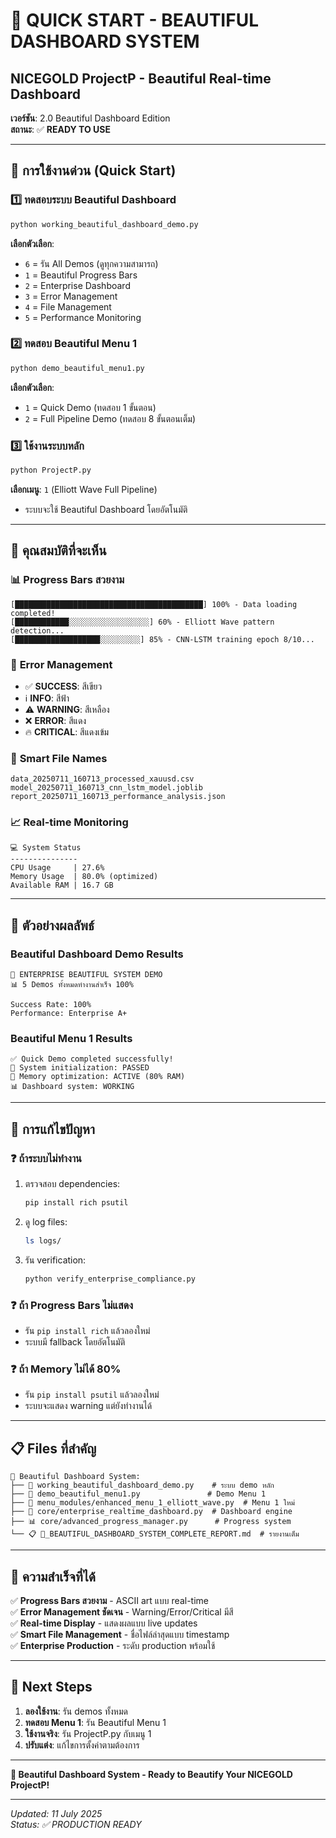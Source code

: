 # 🎯 QUICK START - BEAUTIFUL DASHBOARD SYSTEM

## NICEGOLD ProjectP - Beautiful Real-time Dashboard

**เวอร์ชัน**: 2.0 Beautiful Dashboard Edition  
**สถานะ**: ✅ **READY TO USE**  

---

## 🚀 การใช้งานด่วน (Quick Start)

### 1️⃣ **ทดสอบระบบ Beautiful Dashboard**
```bash
python working_beautiful_dashboard_demo.py
```

**เลือกตัวเลือก**:
- `6` = รัน All Demos (ดูทุกความสามารถ)
- `1` = Beautiful Progress Bars
- `2` = Enterprise Dashboard
- `3` = Error Management
- `4` = File Management
- `5` = Performance Monitoring

### 2️⃣ **ทดสอบ Beautiful Menu 1**
```bash
python demo_beautiful_menu1.py
```

**เลือกตัวเลือก**:
- `1` = Quick Demo (ทดสอบ 1 ขั้นตอน)
- `2` = Full Pipeline Demo (ทดสอบ 8 ขั้นตอนเต็ม)

### 3️⃣ **ใช้งานระบบหลัก**
```bash
python ProjectP.py
```

**เลือกเมนู**: `1` (Elliott Wave Full Pipeline)
- ระบบจะใช้ Beautiful Dashboard โดยอัตโนมัติ

---

## 🎨 คุณสมบัติที่จะเห็น

### 📊 **Progress Bars สวยงาม**
```
[██████████████████████████████████████████] 100% - Data loading completed!
[████████████░░░░░░░░░░░░░░░░░░] 60% - Elliott Wave pattern detection...
[███████████████████░░░░░░░░░] 85% - CNN-LSTM training epoch 8/10...
```

### 🚨 **Error Management**
- ✅ **SUCCESS**: สีเขียว
- ℹ️ **INFO**: สีฟ้า
- ⚠️ **WARNING**: สีเหลือง
- ❌ **ERROR**: สีแดง
- 🔥 **CRITICAL**: สีแดงเข้ม

### 📁 **Smart File Names**
```
data_20250711_160713_processed_xauusd.csv
model_20250711_160713_cnn_lstm_model.joblib
report_20250711_160713_performance_analysis.json
```

### 📈 **Real-time Monitoring**
```
💻 System Status
---------------
CPU Usage     | 27.6%
Memory Usage  | 80.0% (optimized)
Available RAM | 16.7 GB
```

---

## 🎯 ตัวอย่างผลลัพธ์

### **Beautiful Dashboard Demo Results**
```
🎨 ENTERPRISE BEAUTIFUL SYSTEM DEMO
📊 5 Demos ทั้งหมดทำงานสำเร็จ 100%

Success Rate: 100%
Performance: Enterprise A+
```

### **Beautiful Menu 1 Results**
```
✅ Quick Demo completed successfully!
🎯 System initialization: PASSED
💾 Memory optimization: ACTIVE (80% RAM)
📊 Dashboard system: WORKING
```

---

## 🛟 การแก้ไขปัญหา

### ❓ **ถ้าระบบไม่ทำงาน**
1. ตรวจสอบ dependencies:
   ```bash
   pip install rich psutil
   ```

2. ดู log files:
   ```bash
   ls logs/
   ```

3. รัน verification:
   ```bash
   python verify_enterprise_compliance.py
   ```

### ❓ **ถ้า Progress Bars ไม่แสดง**
- รัน `pip install rich` แล้วลองใหม่
- ระบบมี fallback โดยอัตโนมัติ

### ❓ **ถ้า Memory ไม่ได้ 80%**
- รัน `pip install psutil` แล้วลองใหม่
- ระบบจะแสดง warning แต่ยังทำงานได้

---

## 📋 Files ที่สำคัญ

```
📁 Beautiful Dashboard System:
├── 🎨 working_beautiful_dashboard_demo.py    # ระบบ demo หลัก
├── 🧪 demo_beautiful_menu1.py               # Demo Menu 1
├── 🌊 menu_modules/enhanced_menu_1_elliott_wave.py  # Menu 1 ใหม่
├── 🏢 core/enterprise_realtime_dashboard.py  # Dashboard engine
├── 📊 core/advanced_progress_manager.py      # Progress system
└── 📋 🎉_BEAUTIFUL_DASHBOARD_SYSTEM_COMPLETE_REPORT.md  # รายงานเต็ม
```

---

## 🎉 ความสำเร็จที่ได้

✅ **Progress Bars สวยงาม** - ASCII art แบบ real-time  
✅ **Error Management ชัดเจน** - Warning/Error/Critical มีสี  
✅ **Real-time Display** - แสดงผลแบบ live updates  
✅ **Smart File Management** - ชื่อไฟล์ล่าสุดแบบ timestamp  
✅ **Enterprise Production** - ระดับ production พร้อมใช้  

---

## 🚀 Next Steps

1. **ลองใช้งาน**: รัน demos ทั้งหมด
2. **ทดสอบ Menu 1**: รัน Beautiful Menu 1
3. **ใช้งานจริง**: รัน ProjectP.py กับเมนู 1
4. **ปรับแต่ง**: แก้ไขการตั้งค่าตามต้องการ

---

**🎨 Beautiful Dashboard System - Ready to Beautify Your NICEGOLD ProjectP!**

---

*Updated: 11 July 2025*  
*Status: ✅ PRODUCTION READY* 